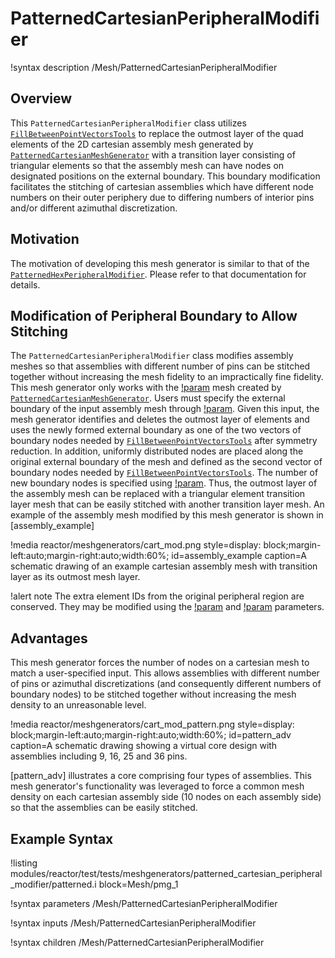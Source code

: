 # PatternedCartesianPeripheralModifier

!syntax description /Mesh/PatternedCartesianPeripheralModifier

## Overview

This `PatternedCartesianPeripheralModifier` class utilizes [`FillBetweenPointVectorsTools`](framework:/FillBetweenPointVectorsTools.md) to replace the outmost layer of the quad elements of the 2D cartesian assembly mesh generated by [`PatternedCartesianMeshGenerator`](PatternedCartesianMeshGenerator.md) with a transition layer consisting of triangular elements so that the assembly mesh can have nodes on designated positions on the external boundary. This boundary modification facilitates the stitching of cartesian assemblies which have different node numbers on their outer periphery due to differing numbers of interior pins and/or different azimuthal discretization.

##  Motivation

The motivation of developing this mesh generator is similar to that of the [`PatternedHexPeripheralModifier`](/PatternedHexPeripheralModifier.md). Please refer to that documentation for details.

## Modification of Peripheral Boundary to Allow Stitching

The `PatternedCartesianPeripheralModifier` class modifies assembly meshes so that assemblies with different number of pins can be stitched together without increasing the mesh fidelity to an impractically fine fidelity. This mesh generator only works with the [!param](/Mesh/PatternedCartesianPeripheralModifier/input) mesh created by [`PatternedCartesianMeshGenerator`](PatternedCartesianMeshGenerator.md). Users must specify the external boundary of the input assembly mesh through [!param](/Mesh/PatternedCartesianPeripheralModifier/input_mesh_external_boundary). Given this input, the mesh generator identifies and deletes the outmost layer of elements and uses the newly formed external boundary as one of the two vectors of boundary nodes needed by [`FillBetweenPointVectorsTools`](framework:/FillBetweenPointVectorsTools.md) after symmetry reduction. In addition, uniformly distributed nodes are placed along the original external boundary of the mesh and defined as the second vector of boundary nodes needed by [`FillBetweenPointVectorsTools`](framework:/FillBetweenPointVectorsTools.md). The number of new boundary nodes is specified using [!param](/Mesh/PatternedHexPeripheralModifier/new_num_sector). Thus, the outmost layer of the assembly mesh can be replaced with a triangular element transition layer mesh that can be easily stitched with another transition layer mesh. An example of the assembly mesh modified by this mesh generator is shown in [assembly_example]

!media reactor/meshgenerators/cart_mod.png
      style=display: block;margin-left:auto;margin-right:auto;width:60%;
      id=assembly_example
      caption=A schematic drawing of an example cartesian assembly mesh with transition layer as its outmost mesh layer.

!alert note
The extra element IDs from the original peripheral region are conserved. They may be modified using the [!param](/Mesh/PatternedCartesianPeripheralModifier/extra_id_names_to_modify) and [!param](/Mesh/PatternedCartesianPeripheralModifier/new_extra_id_values_to_assign) parameters.

## Advantages

This mesh generator forces the number of nodes on a cartesian mesh to match a user-specified input. This allows assemblies with different number of pins or azimuthal discretizations (and consequently different numbers of boundary nodes) to be stitched together without increasing the mesh density to an unreasonable level.

!media reactor/meshgenerators/cart_mod_pattern.png
      style=display: block;margin-left:auto;margin-right:auto;width:60%;
      id=pattern_adv
      caption=A schematic drawing showing a virtual core design with assemblies including 9, 16, 25 and 36 pins.

[pattern_adv] illustrates a core comprising four types of assemblies. This mesh generator's functionality was leveraged to force a common mesh density on each cartesian assembly side (10 nodes on each assembly side) so that the assemblies can be easily stitched.

## Example Syntax

!listing modules/reactor/test/tests/meshgenerators/patterned_cartesian_peripheral_modifier/patterned.i block=Mesh/pmg_1

!syntax parameters /Mesh/PatternedCartesianPeripheralModifier

!syntax inputs /Mesh/PatternedCartesianPeripheralModifier

!syntax children /Mesh/PatternedCartesianPeripheralModifier
